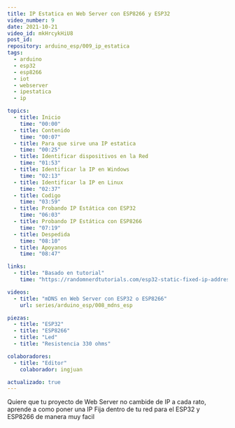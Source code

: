 ```yaml
---
title: IP Estatica en Web Server con ESP8266 y ESP32
video_number: 9
date: 2021-10-21
video_id: mkHrcykHiU8
post_id:
repository: arduino_esp/009_ip_estatica
tags:
  - arduino
  - esp32
  - esp8266
  - iot
  - webserver
  - ipestatica
  - ip

topics:
  - title: Inicio
    time: "00:00"
  - title: Contenido
    time: "00:07"
  - title: Para que sirve una IP estatica
    time: "00:25"
  - title: Identificar dispositivos en la Red
    time: "01:53"
  - title: Identificar la IP en Windows
    time: "02:13"
  - title: Identificar la IP en Linux
    time: "02:37"
  - title: Codigo
    time: "03:59"
  - title: Probando IP Estática con ESP32
    time: "06:03"
  - title: Probando IP Estática con ESP8266
    time: "07:19"
  - title: Despedida
    time: "08:10"
  - title: Apoyanos
    time: "08:47"

links:
  - title: "Basado en tutorial"
    time: "https://randomnerdtutorials.com/esp32-static-fixed-ip-address-arduino-ide/"

videos:
  - title: "mDNS en Web Server con ESP32 o ESP8266"
    url: series/arduino_esp/008_mdns_esp

piezas:
  - title: "ESP32"
  - title: "ESP8266"
  - title: "Led"
  - title: "Resistencia 330 ohms"

colaboradores:
  - title: "Editor"
    colaborador: ingjuan

actualizado: true
---
```


Quiere que tu proyecto de Web Server no cambide de IP a cada rato, aprende a como poner una IP Fija dentro de tu red para el ESP32 y ESP8266 de manera muy facil
